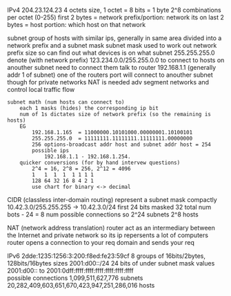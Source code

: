 IPv4
    204.23.124.23
        4 octets size, 1 octet = 8 bits = 1 byte
            2^8 combinations per octet (0-255)
        first 2 bytes = network prefix/portion: network its on
        last 2 bytes = host portion: which host on that network

subnet
    group of hosts with similar ips, generally in same area
    divided into a network prefix and a subnet mask
    subnet mask
        used to work out network prefix size so can find out what devices is on what subnet
        255.255.255.0
        denote (with network prefix)
            123.234.0.0/255.255.0.0 
    to connect to hosts on anouther subnet need to connect them
        talk to router 192.168.1.1 (generally addr 1 of subnet)
        one of the routers port will connect to anouther subnet
        though for private networks NAT is needed
    adv
        segment networks and control local traffic flow

    subnet math (num hosts can connect to)
        each 1 masks (hides) the corresponding ip bit
        num of 1s dictates size of network prefix (so the remaining is hosts)
        EG
            192.168.1.165  = 11000000.10101000.00000001.10100101
            255.255.255.0  = 11111111.11111111.11111111.00000000
            256 options-broadcast addr host and subnet addr host = 254
            possible ips
                192.168.1.1 - 192.168.1.254.
        quicker conversions (for by hand intervew questions)
            2^4 = 16, 2^8 = 256, 2^12 = 4096
            1   1  1  1  1 1 1 1
            128 64 32 16 8 4 2 1
            use chart for binary <-> decimal

CIDR (classless inter-domain routing)
    represent a subnet mask compactly
    10.42.3.0/255.255.255 -> 10.42.3.0/24 first 24 bits masked
    32 total num bots - 24 = 8
    num possible connections
        so 2^24 subnets 2^8 hosts

NAT (network address translation)
router act as an intermediary between the Internet and private network
    so its ip repersents a lot of computers
    router opens a connection to your req domain and sends your req

IPv6
    2dde:1235:1256:3:200:f8ed:fe23:59cf
    8 groups of 16bits/2bytes, 128bits/16bytes sizes
    2001:d00::/24 
        24 bits of under subnet mask
    values
        2001:d00:: to 2001:0dff:ffff:ffff:ffff:ffff:ffff:ffff 	
        possible connections
        1,099,511,627,776 subnets
        20,282,409,603,651,670,423,947,251,286,016 hosts
